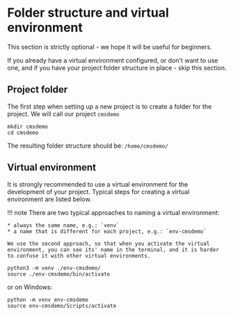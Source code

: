 # Folder structure and virtual environment

This section is strictly optional - we hope it will be useful for beginners. 

If you already have a virtual environment configured, or don't want to use one, and if you have your project folder structure in place - skip this section.


## Project folder
The first step when setting up a new project is to create a folder for the project. We will call our project `cmsdemo`

```
mkdir cmsdemo
cd cmsdemo
```

The resulting folder structure should be: `/home/cmsdemo/`

## Virtual environment
It is strongly recommended to use a virtual environment for the development of your project.
Typical steps for creating a virtual environment are listed below.

!!! note
    There are two typical approaches to naming a virtual environment:

    * always the same name, e.g.: `venv`
    * a name that is different for each project, e.g.: `env-cmsdemo`
    
    We use the second approach, so that when you activate the virtual environment, you can see its' name in the terminal, and it is harder to confuse it with other virtual environments.

```
python3 -m venv ./env-cmsdemo/
source ./env-cmsdemo/bin/activate
```
or on Windows:
```
python -m venv env-cmsdemo
source env-cmsdemo/Scripts/activate
```
